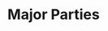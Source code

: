 ---
title: Major Parties
layout: pricing
draft: false
plans:
- title: Shiv Sena (UBT)
  subtitle: Headed By Uddhav Thackeray
  image: "https://res.cloudinary.com/deqeu0xv1/image/upload/v1727982342/Screenshot_2024-10-04_003445_fmla9d.png"
  type: month
  features:
    - Formed after 2022 split in Shiv Sena
    - Focuses on Hindutva and regional issues in Maharashtra.
    - A crucial player in the 2024 state elections.
  button:
    label: Learn More
    link: "https://en.wikipedia.org/wiki/Shiv_Sena_(UBT)"

- title: NCP(SP)
  subtitle: Headed By Sharad Pawar
  image: "https://res.cloudinary.com/deqeu0xv1/image/upload/v1728105216/Screenshot_2024-10-05_104101_hclrgx.png"
  type: month
  features:
    - Formed after 2023 split in Nationnalist Congress Party
    - Advocates For Progressive Policies In Maharashtra
    - Is a Primarily Rural Party and is Based in Western Maharashtra
  button:
    label: Learn More
    link: "https://en.wikipedia.org/wiki/Nationalist_Congress_Party_%E2%80%93_Sharadchandra_Pawar"
    
- title: Indian National Congress
  subtitle: Headed By Mallikarjun Kharge
  image: "https://res.cloudinary.com/deqeu0xv1/image/upload/v1728106286/Screenshot_2024-10-05_110004_dmlxfy.png"
  type: month
  features:
    - A traditional party advocating for secularism and social justice.
    - Emphasizes welfare programs and inclusive development
    - Is On the Uphill Climb Since 2024 Lok Sabha Elections
  button:
    label: Learn More
    link: "https://en.wikipedia.org/wiki/Indian_National_Congress"  
    
- title: Bhartiya Janta Party
  subtitle: Headed By J.P. Nadda
  image: "https://res.cloudinary.com/deqeu0xv1/image/upload/v1728106922/Screenshot_2024-10-05_111101_rdlz2w.png"
  type: month
  features:
    - The dominant national party with strong Hindutva roots
    - Focuses on economic reforms and regional development
    - A Major Player in 2024 Assembly Elections
  button:
    label: Learn More
    link: "https://en.wikipedia.org/wiki/Bharatiya_Janata_Party"    

- title: Shiv Sena (Shinde)
  subtitle: Headed By CM Eknath Shinde
  image: "https://res.cloudinary.com/deqeu0xv1/image/upload/v1728108023/Screenshot_2024-10-05_112951_xrpy9l.png"
  type: month
  # recommended: false
  features:
    - Was Formed in 2022 After the Split in Main Party
    - Advocating Hindutva and development
    - Holds the CM position,key in the 2024 elections
  button:
    label: Learn More
    link: "https://en.wikipedia.org/wiki/Shiv_Sena"

- title: NCP (AP)
  subtitle: Headed by Ajit Pawar
  image: "https://res.cloudinary.com/deqeu0xv1/image/upload/v1728108720/Screenshot_2024-10-05_114135_jr4ftp.png"
  type: month
  features:
    - Split from NCP in 2023 under Ajit Pawar’s leadership
    - Aligned with the Bjp,Focuses On Development
    - Is Fighting For Survival In 2024 Assembly Elections
  button:
    label: Learn More
    link: "https://en.wikipedia.org/wiki/Nationalist_Congress_Party_(Ajit_Pawar_Faction)"

  services:
  - title: "A Brief History on Previous elections."
    content: "In the 2009 Maharashtra elections, the Congress-NCP alliance retained power with 144 seats. In 2014, BJP became the largest party with 122 seats and formed a government with Shiv Sena. However, post-2019 election disputes led to the formation of the Maha Vikas Aghadi coalition, comprising Shiv Sena, Congress, and NCP."
    images:
      - "https://res.cloudinary.com/deqeu0xv1/image/upload/v1727622599/Screenshot_2024-09-29_203930_pzl4ld.png"
      - "https://res.cloudinary.com/deqeu0xv1/image/upload/v1727625334/Screenshot_2024-09-29_204716_wj14vn.png"
      - "https://res.cloudinary.com/deqeu0xv1/image/upload/v1727625625/Screenshot_2024-09-29_212859_stlkzy.png"
    button:
      enable: true
      label: Check it out
      link: https://en.wikipedia.org/wiki/2019_Maharashtra_Legislative_Assembly_election
  



call_to_action:
  title: Need a larger plan?
  content: Lorem ipsum dolor sit amet, consectetur adipiscing elit. Consequat tristique eget amet, tempus eu at consecttur.
  image: '/images/cta.svg'
  button:
    enable: true
    label: "Contact Us"
    link: "/contact"
    
---